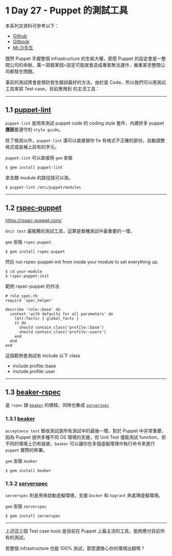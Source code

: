 
# 1 Day 27 - Puppet 的測試工具

本系列文資料可參考以下：

- [Github](https://github.com/shazi7804/ops-puppet-30-days)
- [Gitbook](https://gitbook.com/book/shazi7804/puppet-manage-guide/details)
- [Mr.沙先生](https://shazi.info)

既然 Puppet 手握整個 infrastructure 的生殺大權，那麼 Puppet 的設定會是一整間公司的命脈，萬一寫錯某個>設定可能就會造成專案無法運作，嚴重甚至整間公司都發生問題。

事前的測試將會是預防發生錯誤最好的方法，由於是 Code，所以我們可以用測試工具來寫 Test case，目前應用到
的主流工具：

---

## 1.1 [puppet-lint][puppet-lint]

`puppet-lint` 是用來測試 puppet code 的 coding style 套件，內建許多 puppet **應該**要遵守的 `style guide`。

除了檢測以外，`puppet-lint` 還可以直接替你 fix 有格式不正確的部份，自動調整格式或是補上該有的字元。

`puppet-lint` 可以直接用 `gem` 安裝

```
$ gem install puppet-lint
```

拿去餵 module 的路徑就可以測。

```
$ puppet-lint /etc/puppet/modules
```

---

## 1.2 [rspec-puppet][rspec-puppet]
https://rspec-puppet.com/

`Unit test` 最推薦的測試工具，這算是單機測試中最重要的一環，

`gem` 安裝 `rspec-puppet`

```
$ gem install rspec-puppet
```

然后  run rspec-puppet-init from inside your module to set everything up.
```
$ cd your-module
$ rspec-puppet-init
```

範例 rspec-puppet 的作法
```
# role_spec.rb
require 'spec_helper'

describe 'role::base' do
  context 'with defaults for all parameters' do
    let(:facts) { global_facts }
    it do
      should contain_class('profile::base')
      should contain_class('profile::users')
    end
  end
end
```

這個範例會測試有 include 以下 class

- include profile::base
- include profile::user

---

## 1.3 [beaker-rspec][beaker-rspec]

是 `rspec` 跟 [`beaker`][beaker] 的橋樑，同時也集成 [`serverspec`][serverspec]

### 1.3.1 [beaker][beaker]

`acceptance test` 驗收測試是所有測試中的最後一環，對於 Puppet 中非常重要，因為 Puppet 提供多種不同 OS 環境的支援，但 Unit Test 僅能測試 function，但不同的環境上仍有疑慮，`beaker` 可以讓你在多個虛擬環境中執行命令來進行 `puppet` 實際的佈署。

`gem` 安裝 `beaker`

```
$ gem install beaker
```

### 1.3.2 [serverspec][serverspec]

`serverspec` 則是用來啟動虛擬環境，支援 `Docker` 和 `Vagrant` 來處理虛擬環境。

`gem` 安裝 `serverspec`

```
$ gem install serverspec
```

---

上述這三個 Test case tools 是目前在 Puppet 上最主流的工具，能夠應付目前所有的測試。

若整個 infrastructure 也能 100% 測試，那麼還擔心你的環境出錯嗎 ?

[puppet-lint]: http://puppet-lint.com/
[rspec-puppet]: http://rspec-puppet.com/
[beaker]: https://github.com/puppetlabs/beaker/
[beaker-rspec]: https://github.com/puppetlabs/beaker-rspec/
[serverspec]: http://serverspec.org/

